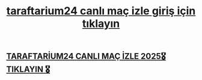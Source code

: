 <header>

# [taraftarium24 canlı maç izle giriş için tıklayın](https://cutt.ly/xe79xSvM)

</header>

## [TARAFTARİUM24 CANLI MAÇ İZLE 2025🎖️ TIKLAYIN 🎖️](https://cutt.ly/xe79xSvM)

